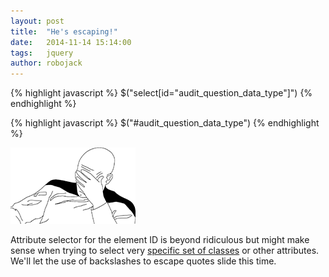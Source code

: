 ```yaml
---
layout: post
title:  "He's escaping!"
date:   2014-11-14 15:14:00
tags:   jquery
author: robojack
---
```



{% highlight javascript %}
$("select[id=\"audit_question_data_type\"]")
{% endhighlight %}

{% highlight javascript %}
$("#audit_question_data_type")
{% endhighlight %}

![Facepalm](/assets/images/facepalm-picard.gif)

Attribute selector for the element ID is beyond ridiculous but might make sense when trying to select very [specific set of classes](http://stackoverflow.com/a/15604200) or other attributes. We'll let the use of backslashes to escape quotes slide this&nbsp;time.